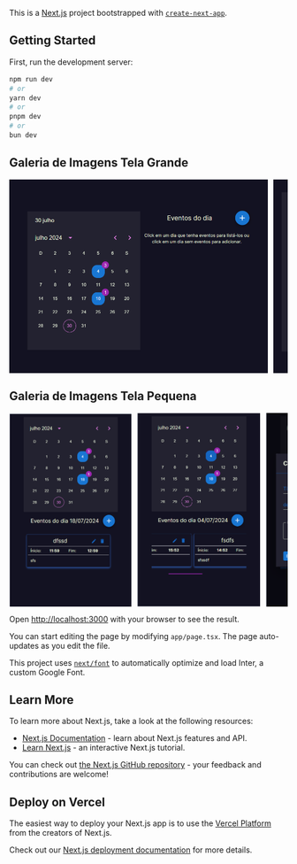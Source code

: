 This is a [Next.js](https://nextjs.org/) project bootstrapped with [`create-next-app`](https://github.com/vercel/next.js/tree/canary/packages/create-next-app).

## Getting Started

First, run the development server:

```bash
npm run dev
# or
yarn dev
# or
pnpm dev
# or
bun dev
```

<h2>Galeria de Imagens Tela Grande</h2>
<div style="display: flex; overflow-x: auto; white-space: nowrap;">
  <img src="public/principal.png" alt="Imagem 1" style="margin-right: 10px; height: 350px; object-fit: cover;">
  <img src="public/web_selecionado.png" alt="Imagem 2" style="margin-right: 10px; height: 350px; object-fit: cover;">
  <img src="public/modal.png" alt="Imagem 3" style="margin-right: 10px; height: 350px; object-fit: cover;">
</div>

<h2>Galeria de Imagens Tela Pequena</h2>
<div style="display: flex; overflow-x: auto; white-space: nowrap;">
    <img src="public/principal_tela_peq.png" alt="Imagem 4" style="margin-right: 10px; height: 350px; object-fit: cover;">
    <img src="public/app_selecionado.png" alt="Imagem 5" style="margin-right: 10px; height:  350px; object-fit: cover;">
    <img src="public/modal_tela_peq.png" alt="Imagem 6" style="margin-right: 10px; height: 350px; object-fit: cover;">
</div>

Open [http://localhost:3000](http://localhost:3000) with your browser to see the result.

You can start editing the page by modifying `app/page.tsx`. The page auto-updates as you edit the file.

This project uses [`next/font`](https://nextjs.org/docs/basic-features/font-optimization) to automatically optimize and load Inter, a custom Google Font.

## Learn More

To learn more about Next.js, take a look at the following resources:

- [Next.js Documentation](https://nextjs.org/docs) - learn about Next.js features and API.
- [Learn Next.js](https://nextjs.org/learn) - an interactive Next.js tutorial.

You can check out [the Next.js GitHub repository](https://github.com/vercel/next.js/) - your feedback and contributions are welcome!

## Deploy on Vercel

The easiest way to deploy your Next.js app is to use the [Vercel Platform](https://vercel.com/new?utm_medium=default-template&filter=next.js&utm_source=create-next-app&utm_campaign=create-next-app-readme) from the creators of Next.js.

Check out our [Next.js deployment documentation](https://nextjs.org/docs/deployment) for more details.
